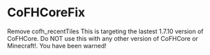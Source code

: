 # CoFHCoreFix
Remove cofh_recentTiles
This is targeting the lastest 1.7.10 version of CoFHCore. Do NOT use this with any other version of CoFHCore or Minecraft!. You have been warned!

